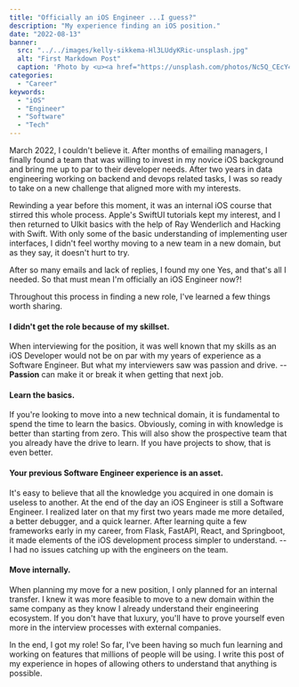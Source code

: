 ```yaml
---
title: "Officially an iOS Engineer ...I guess?"
description: "My experience finding an iOS position."
date: "2022-08-13"
banner:
  src: "../../images/kelly-sikkema-Hl3LUdyKRic-unsplash.jpg"
  alt: "First Markdown Post"
  caption: 'Photo by <u><a href="https://unsplash.com/photos/Nc5Q_CEcY44">Florian Olivo</a></u>'
categories:
  - "Career"
keywords:
  - "iOS"
  - "Engineer"
  - "Software"
  - "Tech"
---
```


March 2022, I couldn't believe it. After months of emailing managers, I finally found
a team that was willing to invest in my novice iOS background and bring me up to par to their
developer needs. After two years in data engineering working on backend and devops related tasks,
I was so ready to take on a new challenge that aligned more with my interests.

Rewinding a year before this moment, it was an internal iOS course that stirred this whole process.
Apple's SwiftUI tutorials kept my interest, and I then returned to UIkit basics with the help of
Ray Wenderlich and Hacking with Swift. With only some of the basic understanding of implementing user interfaces,
I didn't feel worthy moving to a new team in a new domain, but as they say, it doesn't hurt to try.

After so many emails and lack of replies, I found my one Yes, and that's all I needed. So that must mean I'm officially
an iOS Engineer now?!

Throughout this process in finding a new role, I've learned a few things worth 
sharing.


#### I didn't get the role because of my skillset.
When interviewing for the position, it was well known that my skills as an iOS Developer would not be
on par with my years of experience as a Software Engineer. But what my interviewers saw was passion
and drive. -- **Passion** can make it or break it when getting that next job.


#### Learn the basics.
If you're looking to move into a new technical domain, it is fundamental to spend the time to learn
the basics. Obviously, coming in with knowledge is better than starting from zero. This will also show
the prospective team that you already have the drive to learn. If you have projects to show, that
is even better.


#### Your previous Software Engineer experience is an asset.
It's easy to believe that all the knowledge you acquired in one domain is useless to another. At the end of the day
an iOS Engineer is still a Software Engineer. I realized later on that my first two years made me more detailed, a better debugger, and a quick learner. After learning quite a few frameworks early in my career, from Flask, FastAPI, React, and Springboot, it made elements of the iOS development process simpler to understand. -- I had no issues catching up with
the engineers on the team.


#### Move internally.
When planning my move for a new position, I only planned for an internal transfer. I knew it was more feasible to move to a new domain within the same company as they know I already understand their engineering ecosystem. If you don't have that luxury, you'll have
to prove yourself even more in the interview processes with external companies.

In the end, I got my role! So far, I've been having so much fun learning and working on features that millions of people will be using. I write this post of my experience in hopes of allowing others to understand that anything is possible.

